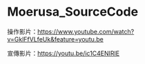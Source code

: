# Moerusa_SourceCode

操作影片：https://www.youtube.com/watch?v=GklFfVLfeUk&feature=youtu.be

宣傳影片：https://youtu.be/ic1C4ENIRlE

